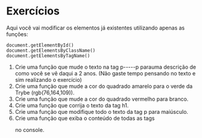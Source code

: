 # Exercícios

Aqui você vai modificar os elementos já existentes utilizando apenas as funções:
```
document.getElementById()
document.getElementsByClassName()
document.getElementsByTagName()
```
1. Crie uma função que mude o texto na tag p-----p parauma descrição de como você se vê daqui a 2 anos. (Não gaste tempo pensando no texto e sim realizando o exercício)
2. Crie uma função que mude a cor do quadrado amarelo para o verde da Trybe (rgb(76,164,109)).
3. Crie uma função que mude a cor do quadrado vermelho para branco.
4. Crie uma função que corrija o texto da tag h1.
5. Crie uma função que modifique todo o texto da tag p para maiúsculo.
6. Crie uma função que exiba o conteúdo de todas as tags <p> no console.
